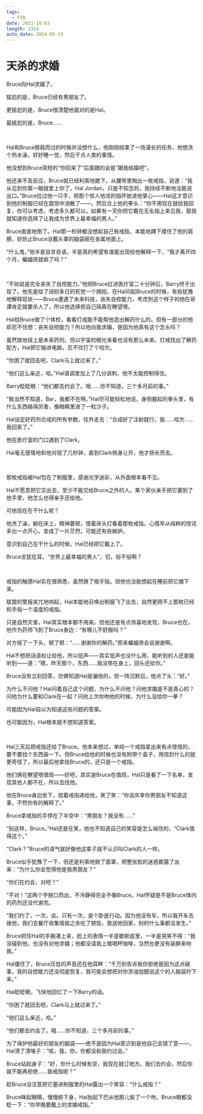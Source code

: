 ```yaml
---
tags:
  - FIN
date: 2021-10-03
length: 2314
auto_date: 2024-05-19
---
```


# 天杀的求婚

Bruce向Hal求婚了。

尴尬的是，Bruce已经有男朋友了。

更尴尬的是，Bruce很清楚他面对的是Hal。

最尴尬的是，Bruce……

<br>

Hal和Bruce擦肩而过的时候并没想什么，他刚刚结束了一场漫长的任务，他想洗个热水澡，好好睡一觉，然后干点人类的事情。

他没想到Bruce简短的“你回来了”后面跟的会是“跟我结婚吧”。

他还来不及反应，Bruce就已经利索地跪下，从腰带里掏出一枚戒指，说道：“我从见到你第一眼就爱上你了，Hal Jordan，只是不知怎的，我持续不断地没能说出口。”Bruce拉过他一只手，把那个惊人地凉的指环放进他掌心——Hal这才意识到他的制服已经在震惊中消散了——，然后合上他的拳头：“你不用现在就给我回复，你可以考虑，考虑多久都可以。如果有一天你把它戴在无名指上来见我，那我就知道你选择了让我成为世界上最幸福的男人。”

Bruce直直地倒了。Hal那一秒钟都没想起自己有戒指，本能地蹲下搂住了他的肩膀，好防止Bruce没戴头罩的脑袋砸在金属地面上。

“什么鬼，”他半是自言自语，半是真的希望有谁能出现给他解释一下，“我才离开四个月，蝙蝠侠就疯了吗？”

<br>

“不如说是完全丧失了自控能力。”他把Bruce扛进医疗室二十分钟后，Barry终于出现了。他先是给了阔别多日的死党一个拥抱，在Hal问起Bruce的时候，有些犹豫地解释现状——Bruce遭遇了未来科技，丧失自控能力，考虑到这个样子的他在哥谭肯定就要杀人了，所以他选择把自己隔离在瞭望塔。

Hal给Bruce做了个体检，看看灯戒能不能帮他造出解药什么的。但有一部分的他却忍不住想：丧失自控能力？所以他向我求婚，是因为他真有这个念头吗？

虽然放地球上是未来药剂，但以宇宙的眼光来看也没有那么未来。灯戒找出了解药配方，Hal把它输进电脑，忍不住打了个哈欠。

“你困了就回去吧，Clark马上就过来了。”

“他们这么亲近，哈。”Hal语调里加上了几分讽刺，他不太能控制得住。

Barry眨眨眼：“他们都去约会了。哦……你不知道，三个多月前的事。”

“我当然不知道，Bar，我都不在啊。”Hal尽可能轻松地说，身侧握起的拳头里，有什么东西硌得厉害，像眼睛里进了一粒沙子。

Hal设定好药剂合成的所有参数，往外走去：“合成好了注射就行，我……哈欠……我回家了。”

他在医疗室的门口遇到了Clark。

Hal毫无感情地和他对视了几秒钟，直到Clark侧身让开，他才扬长而去。

<br>

那枚戒指被Hal包在了制服里，感谢光学迷彩，从外面根本看不见。

Hal不愿意把它交出去，至少不能交给Bruce之外的人。某个家伙亲手把它塞到了他手里，他怎么也得亲手还给他。

可他现在在干什么呢？

他洗了澡，躺在床上，精神萎顿，借着床头灯看着那枚戒指。心情早从纯粹的惊诧多出一点开心，变成了一片茫然，可能还有些嫉妒。

意识到自己在干什么的时候，Hal已经把它戴上了。

Bruce言犹在耳，“世界上最幸福的男人”，切，俗不俗啊？

<br>

戒指的触感Hal实在很熟悉，虽然换了根手指，但他也没能想起在睡前把它摘下来。

联盟的警报突兀地响起，Hal本能地召唤出制服飞了出去，自然更顾不上那枚已经和手指一个温度的戒指。

只是自然灾害，Hal其实根本都不用来。但他还是有点惊喜地发现，Bruce也在。他作为药师飞到了Bruce身边：“有哪儿不舒服吗？”

对方摇了一下头，顿了顿：“……谢谢你的解药。”原来蝙蝠侠会说谢谢啊。

Hal不想把话语权让给他，所以低声——其实低声也没什么用，能听到的人还是能听到——道：“嗯，昨天那个，东西……我没带在身上，回头还给你。”

Bruce没有立刻回答，仿佛知道Hal是骗他的，但一阵沉默后，他点了头：“好。”

为什么不问他？Hal问着自己这个问题，为什么不问他？问他求婚是不是真心的？问他为什么要和Clark在一起？问他上次你吻他的时候，为什么没给你一拳？

可能因为Hal自以为知道这些问题的答案。

也可能因为，Hal根本就不想知道答案。

<br>

Hal三天后把戒指还给了Bruce。他本来想过，单纯一个戒指拿出来有点怪怪的，要不要找个东西装一下。但Bruce给他的时候也没有附带个盒子，用信封什么的就更奇怪了，所以最后他拿给Bruce的，还只是一个戒指。

他们俩在瞭望塔值班——好吧，其实是Bruce在值班，Hal只是看了一下名单，发现其他人都不在，所以去找他。

他在Bruce身边坐下，捏着戒指递给他，笑了笑：“你该庆幸你男朋友不知道这事，不然你有的解释了。”

Bruce拿戒指的手停在了半空中：“男朋友？我没有……”

“别这样，Bruce。”Hal还是在笑，他也不知道自己的笑容是怎么端住的，“Clark值得这个。”

“Clark？”Bruce的语气就好像他这辈子就不认识叫Clark的人一样。

Bruce似乎犹豫了一下，但还是利索地掀了面罩，把整张脸的迷惑都露了出来：“为什么你会觉得他是我男朋友？”

“你们在约会，对吧？”

“不对！”这两个字脱口而出，不冷静得完全不像Bruce。Hal怀疑是不是Bruce体内的药剂还没代谢完。

“我们约了，一次，会。只有一次，是个卧底行动。因为他没有车，所以我开车去接他，我们去餐厅收集情报之余吃了顿饭，我送他回家，别的什么事都没发生。”

Bruce抓住Hal的手腕凑上来，脸上的表情一半是歇斯底里，一半是哭笑不得：“我没碰到他，也没有对他求婚；他都没请我上楼喝杯咖啡，当然也更没有装醉来吻我。”

Hal僵住了，Bruce压低的声音还在他耳畔：“千万别告诉我你拒绝是因为这点破事，我的自控能力还没彻底恢复，我可能会想把对你添油加醋说这个的人脑袋拧下来。”

Hal眨眨眼，飞快地回忆了一下Barry的话。

“你困了就回去吧，Clark马上就过来了。”

“他们这么亲近，哈。”

“他们都去约会了。哦……你不知道，三个多月前的事。”

为了保护他最好的朋友的脑袋——绝不是因为Hal意识到是他自己会错了意——，Hal清了清嗓子：“咳，我，你，你都没和我约过会。”

Bruce站起身子：“好，你什么时候有空，我现在就订地方。我们去约会，然后你就不能再拒绝……我戒指呢？”

趁Bruce没注意把它塞进制服里的Hal露出一个笑容：“什么戒指？”

Bruce眯起眼睛，慢慢俯下身，Hal抬起下巴从他那儿偷了一个吻，Bruce眼都没眨一下：“你早晚要戴上的求婚戒指。”
